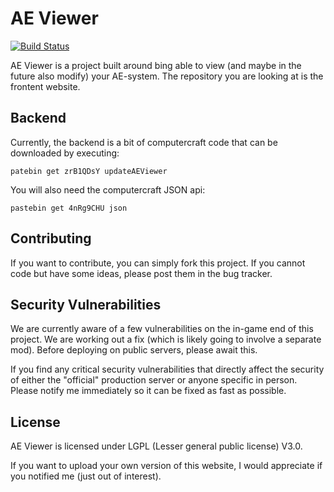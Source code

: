 # AE Viewer

[![Build Status](https://travis-ci.org/rhbvkleef/AEViewer.svg?branch=master)](https://travis-ci.org/rhbvkleef/AEViewer)

AE Viewer is a project built around bing able to view (and maybe in the future also modify) your AE-system. The repository you are looking at is the frontent website.

## Backend

Currently, the backend is a bit of computercraft code that can be downloaded by executing:

    patebin get zrB1QDsY updateAEViewer

You will also need the computercraft JSON api:

    pastebin get 4nRg9CHU json

## Contributing

If you want to contribute, you can simply fork this project. If you cannot code but have some ideas, please post them in the bug tracker.

## Security Vulnerabilities

We are currently aware of a few vulnerabilities on the in-game end of this project. We are working out a fix (which is likely going to involve a separate mod). Before deploying on public servers, please await this.

If you find any critical security vulnerabilities that directly affect the security of either the "official" production server or anyone specific in person. Please notify me immediately so it can be fixed as fast as possible.

## License

AE Viewer is licensed under LGPL (Lesser general public license) V3.0.

If you want to upload your own version of this website, I would appreciate if you notified me (just out of interest).
